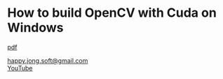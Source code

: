 # How to build OpenCV with Cuda on Windows

[pdf](https://github.com/happyjongsoft/OpenCVBuildWithCuda/blob/master/Build_Opencv_for_Windows_with_CUDA.pdf)


[happy.jong.soft@gmail.com](mailto:happy.jong.soft@gmail.com) \
[YouTube](https://www.youtube.com/channel/UCzcpR2jPKBYXvKFp6kBMdGA)
